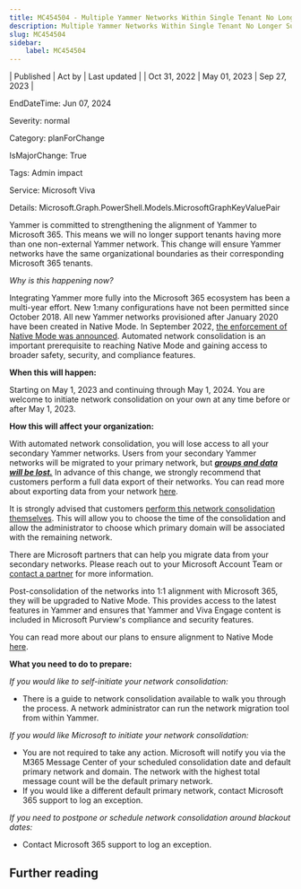 ```yaml
---
title: MC454504 - Multiple Yammer Networks Within Single Tenant No Longer Supported (1 -Many Mode)
description: Multiple Yammer Networks Within Single Tenant No Longer Supported (1 -Many Mode)
slug: MC454504
sidebar:
    label: MC454504
---
```


| Published | Act by | Last updated |
| Oct 31, 2022 | May 01, 2023 | Sep 27, 2023 |

EndDateTime: Jun 07, 2024

Severity: normal

Category: planForChange

IsMajorChange: True

Tags: Admin impact

Service: Microsoft Viva

Details: Microsoft.Graph.PowerShell.Models.MicrosoftGraphKeyValuePair

<p>Yammer is committed to strengthening the alignment of Yammer to Microsoft 365. This means we will no longer support tenants having more than one non-external Yammer network. This change will ensure Yammer networks have the same organizational boundaries as their corresponding Microsoft 365 tenants.
</p><p><i>Why is this happening now?
</i></p><p>Integrating Yammer more fully into the Microsoft 365 ecosystem has been a multi-year effort. New 1:many configurations have not been permitted since October 2018. All new Yammer networks provisioned after January 2020 have been created in Native Mode. In September 2022, <a href="https://techcommunity.microsoft.com/t5/yammer-blog/non-native-and-hybrid-yammer-networks-are-being-upgraded/ba-p/3612915" target="_blank">the enforcement of Native Mode was announced</a>. Automated network consolidation is an important prerequisite to reaching Native Mode and gaining access to broader safety, security, and compliance features. 
</p><p><b>When this will happen:</b>
</p><p>Starting on May 1, 2023 and continuing through May 1, 2024. You are welcome to initiate network consolidation on your own at any time before or after May 1, 2023.
</p><p><b>How this will affect your organization:</b>
</p><p>With automated network consolidation, you will lose access to all your secondary Yammer networks. Users from your secondary Yammer networks will be migrated to your primary network, but <b><i><u>groups and data will be lost.</u></i></b> In advance of this change, we strongly recommend that customers perform a full data export of their networks. You can read more about exporting data from your network <a href="https://docs.microsoft.com/yammer/manage-security-and-compliance/export-yammer-enterprise-data" target="_blank">here</a>.
</p><p>It is strongly advised that customers <a href="https://docs.microsoft.com/yammer/configure-your-yammer-network/faq-consolidate-multiple-yammer-networks" target="_blank">perform this network consolidation themselves</a>.  This will allow you to choose the time of the consolidation and allow the administrator to choose which primary domain will be associated with the remaining network.
</p><p>There are Microsoft partners that can help you migrate data from your secondary networks. Please reach out to your Microsoft Account Team or <a href="https://products.office.com/yammer/partners" target="_blank">contact a partner</a> for more information.
</p><p>Post-consolidation of the networks into 1:1 alignment with Microsoft 365, they will be upgraded to Native Mode. This provides access to the latest features in Yammer and ensures that Yammer and Viva Engage content is included in Microsoft Purview's compliance and security features.
</p><p>You can read more about our plans to ensure alignment to Native Mode <a href="https://techcommunity.microsoft.com/t5/yammer-blog/non-native-and-hybrid-yammer-networks-are-being-upgraded/ba-p/3612915" target="_blank">here</a>.
</p><p><b>What you need to do to prepare:</b>
</p><p><i>If you would like to self-initiate your network consolidation:
</i></p><ul><li>There is a guide to network consolidation available to walk you through the process. A network administrator can run the network migration tool from within Yammer.
</li></ul><p><i>If you would like Microsoft to initiate your network consolidation:
</i></p><ul><li>You are not required to take any action. Microsoft will notify you via the M365 Message Center of your scheduled consolidation date and default primary network and domain. The network with the highest total message count will be the default primary network. 
</li><li>If you would like a different default primary network, contact Microsoft 365 support to log an exception.
</li></ul><p><i>If you need to postpone or schedule network consolidation around blackout dates:
</i></p><ul><li>Contact Microsoft 365 support to log an exception.  
</li></ul>

## Further reading
